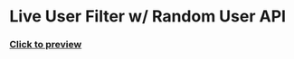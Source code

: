 # Live User Filter w/ Random User API

### [Click to preview](https://talhamkaramuk.github.io/github-pages-liveuserfilter/)
